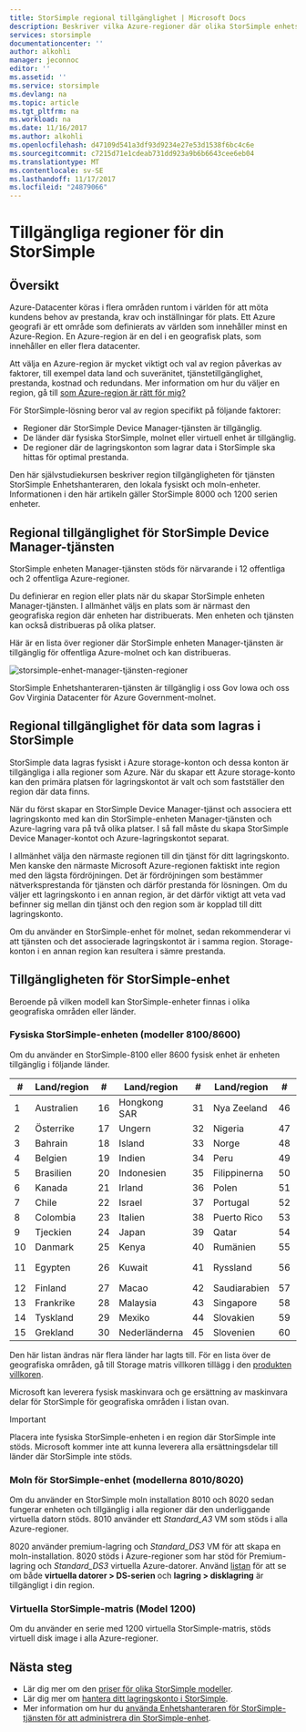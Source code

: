 ```yaml
---
title: StorSimple regional tillgänglighet | Microsoft Docs
description: Beskriver vilka Azure-regioner där olika StorSimple enhetsmodeller är tillgängliga.
services: storsimple
documentationcenter: ''
author: alkohli
manager: jeconnoc
editor: ''
ms.assetid: ''
ms.service: storsimple
ms.devlang: na
ms.topic: article
ms.tgt_pltfrm: na
ms.workload: na
ms.date: 11/16/2017
ms.author: alkohli
ms.openlocfilehash: d47109d541a3df93d9234e27e53d1538f6bc4c6e
ms.sourcegitcommit: c7215d71e1cdeab731dd923a9b6b6643cee6eb04
ms.translationtype: MT
ms.contentlocale: sv-SE
ms.lasthandoff: 11/17/2017
ms.locfileid: "24879066"
---
```

# <a name="available-regions-for-your-storsimple"></a>Tillgängliga regioner för din StorSimple

## <a name="overview"></a>Översikt

Azure-Datacenter köras i flera områden runtom i världen för att möta kundens behov av prestanda, krav och inställningar för plats. Ett Azure geografi är ett område som definierats av världen som innehåller minst en Azure-Region. En Azure-region är en del i en geografisk plats, som innehåller en eller flera datacenter.

Att välja en Azure-region är mycket viktigt och val av region påverkas av faktorer, till exempel data land och suveränitet, tjänstetillgänglighet, prestanda, kostnad och redundans. Mer information om hur du väljer en region, gå till [som Azure-region är rätt för mig?](https://azure.microsoft.com/overview/datacenters/how-to-choose/)

För StorSimple-lösning beror val av region specifikt på följande faktorer:

- Regioner där StorSimple Device Manager-tjänsten är tillgänglig.
- De länder där fysiska StorSimple, molnet eller virtuell enhet är tillgänglig.
- De regioner där de lagringskonton som lagrar data i StorSimple ska hittas för optimal prestanda.

Den här självstudiekursen beskriver region tillgängligheten för tjänsten StorSimple Enhetshanteraren, den lokala fysiskt och moln-enheter. Informationen i den här artikeln gäller StorSimple 8000 och 1200 serien enheter.

## <a name="region-availability-for-storsimple-device-manager-service"></a>Regional tillgänglighet för StorSimple Device Manager-tjänsten

StorSimple enheten Manager-tjänsten stöds för närvarande i 12 offentliga och 2 offentliga Azure-regioner.

Du definierar en region eller plats när du skapar StorSimple enheten Manager-tjänsten. I allmänhet väljs en plats som är närmast den geografiska region där enheten har distribuerats. Men enheten och tjänsten kan också distribueras på olika platser.

Här är en lista över regioner där StorSimple enheten Manager-tjänsten är tillgänglig för offentliga Azure-molnet och kan distribueras.

![storsimple-enhet-manager-tjänsten-regioner](./media/storsimple-region/storsimple-device-manager-service-regions.png)

StorSimple Enhetshanteraren-tjänsten är tillgänglig i oss Gov Iowa och oss Gov Virginia Datacenter för Azure Government-molnet.

## <a name="region-availability-for-data-stored-in-storsimple"></a>Regional tillgänglighet för data som lagras i StorSimple

StorSimple data lagras fysiskt i Azure storage-konton och dessa konton är tillgängliga i alla regioner som Azure. När du skapar ett Azure storage-konto kan den primära platsen för lagringskontot är valt och som fastställer den region där data finns.

När du först skapar en StorSimple Device Manager-tjänst och associera ett lagringskonto med kan din StorSimple-enheten Manager-tjänsten och Azure-lagring vara på två olika platser. I så fall måste du skapa StorSimple Device Manager-kontot och Azure-lagringskontot separat.

I allmänhet välja den närmaste regionen till din tjänst för ditt lagringskonto. Men kanske den närmaste Microsoft Azure-regionen faktiskt inte region med den lägsta fördröjningen. Det är fördröjningen som bestämmer nätverksprestanda för tjänsten och därför prestanda för lösningen. Om du väljer ett lagringskonto i en annan region, är det därför viktigt att veta vad befinner sig mellan din tjänst och den region som är kopplad till ditt lagringskonto.

Om du använder en StorSimple-enhet för molnet, sedan rekommenderar vi att tjänsten och det associerade lagringskontot är i samma region. Storage-konton i en annan region kan resultera i sämre prestanda.

## <a name="availability-of-storsimple-device"></a>Tillgängligheten för StorSimple-enhet

Beroende på vilken modell kan StorSimple-enheter finnas i olika geografiska områden eller länder.

### <a name="storsimple-physical-device-models-81008600"></a>Fysiska StorSimple-enheten (modeller 8100/8600)

Om du använder en StorSimple-8100 eller 8600 fysisk enhet är enheten tillgänglig i följande länder.

| #  | Land/region        | #  | Land/region     | #  | Land/region      | #  | Land/region              |
|----|----------------|----|-------------|----|--------------|----|----------------------|
| 1  | Australien      | 16 | Hongkong SAR   | 31 | Nya Zeeland  | 46 | Sydafrika         |
| 2  | Österrike        | 17 | Ungern     | 32 | Nigeria      | 47 | Sydkorea          |
| 3  | Bahrain        | 18 | Island     | 33 | Norge       | 48 | Spanien                |
| 4  | Belgien        | 19 | Indien       | 34 | Peru         | 49 | Sri Lanka            |
| 5  | Brasilien         | 20 | Indonesien   | 35 | Filippinerna  | 50 | Sverige               |
| 6  | Kanada         | 21 | Irland     | 36 | Polen       | 51 | Schweiz          |
| 7  | Chile          | 22 | Israel      | 37 | Portugal     | 52 | Taiwan               |
| 8  | Colombia       | 23 | Italien       | 38 | Puerto Rico  | 53 | Thailand             |
| 9  | Tjeckien | 24 | Japan       | 39 | Qatar        | 54 | Turkiet               |
| 10 | Danmark        | 25 | Kenya       | 40 | Rumänien      | 55 | Ukraina              |
| 11 | Egypten          | 26 | Kuwait      | 41 | Ryssland       | 56 | Förenade Arabemiraten |
| 12 | Finland        | 27 | Macao       | 42 | Saudiarabien | 57 | Storbritannien       |
| 13 | Frankrike         | 28 | Malaysia    | 43 | Singapore    | 58 | USA        |
| 14 | Tyskland        | 29 | Mexiko      | 44 | Slovakien     | 59 | Vietnam              |
| 15 | Grekland         | 30 | Nederländerna | 45 | Slovenien     | 60 | Kroatien              |

Den här listan ändras när flera länder har lagts till. För en lista över de geografiska områden, gå till Storage matris villkoren tillägg i den [produkten villkoren](https://www.microsoft.com/en-us/Licensing/product-licensing).

Microsoft kan leverera fysisk maskinvara och ge ersättning av maskinvara delar för StorSimple för geografiska områden i listan ovan.

> [!IMPORTANT]
> Placera inte fysiska StorSimple-enheten i en region där StorSimple inte stöds. Microsoft kommer inte att kunna leverera alla ersättningsdelar till länder där StorSimple inte stöds.

### <a name="storsimple-cloud-appliance-models-80108020"></a>Moln för StorSimple-enhet (modellerna 8010/8020)

Om du använder en StorSimple moln installation 8010 och 8020 sedan fungerar enheten och tillgänglig i alla regioner där den underliggande virtuella datorn stöds. 8010 använder ett _Standard_A3_ VM som stöds i alla Azure-regioner.

8020 använder premium-lagring och _Standard_DS3_ VM för att skapa en moln-installation. 8020 stöds i Azure-regioner som har stöd för Premium-lagring och _Standard_DS3_ virtuella Azure-datorer. Använd [listan](https://azure.microsoft.com/regions/services/) för att se om både **virtuella datorer > DS-serien** och **lagring > disklagring** är tillgängligt i din region.

### <a name="storsimple-virtual-array-model-1200"></a>Virtuella StorSimple-matris (Model 1200)

Om du använder en serie med 1200 virtuella StorSimple-matris, stöds virtuell disk image i alla Azure-regioner.

## <a name="next-steps"></a>Nästa steg

* Lär dig mer om den [priser för olika StorSimple modeller](https://azure.microsoft.com/pricing/calculator/#storsimple2).
* Lär dig mer om [hantera ditt lagringskonto i StorSimple](storsimple-8000-manage-storage-accounts.md).
* Mer information om hur du [använda Enhetshanteraren för StorSimple-tjänsten för att administrera din StorSimple-enhet](storsimple-8000-manager-service-administration.md).
